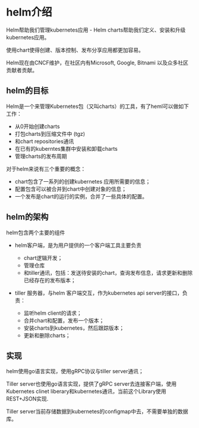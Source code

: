 # helm介绍

Helm帮助我们管理kubernetes应用  - Helm charts帮助我们定义、安装和升级kubernetes应用。

使用chart使得创建、版本控制、发布分享应用都更加容易。

Helm现在由CNCF维护，在社区内有Microsoft, Google, Bitnami 以及众多社区贡献者贡献。


## helm的目标

Helm是一个来管理Kubernetes包（又叫charts）的工具，有了heml可以做如下工作：


* 从0开始创建charts
* 打包charts到压缩文件中 (tgz) 
* 和chart repositories通讯
* 在已有的kuberntes集群中安装和卸载charts
* 管理charts的发布周期

对于helm来说有三个重要的概念：

* chart包含了一系列的创建kubernetes 应用所需要的信息；
* 配置包含可以被合并到chart中创建对象的信息；
* 一个发布是chart的运行的实例，合并了一些具体的配置。

## helm的架构

helm包含两个主要的组件
* helm客户端，是为用户提供的一个客户端工具主要负责
  * chart逻辑开发；
  * 管理仓库
  * 和tiller通讯，包括：发送待安装的chart，查询发布信息，请求更新和删除已经存在的发布版本；

* tiller 服务器，与helm 客户端交互，作为kubernetes api server的接口，负责：
  * 监听helm client的请求；
  * 合并chart和配置，发布一个版本；
  * 安装charts到kubernetes，然后跟踪版本；
  * 更新和删除charts；
  

## 实现
helm使用go语言实现，使用gRPC协议与tiller server通讯；

Tiller server也使用go语言实现，提供了gRPC server去连接客户端，使用Kubernetes clinet liberary和kubernetes通讯，当前这个Library使用REST+JSON实现.

Tiller server当前存储数据到kubernetes的configmap中去，不需要单独的数据库。
